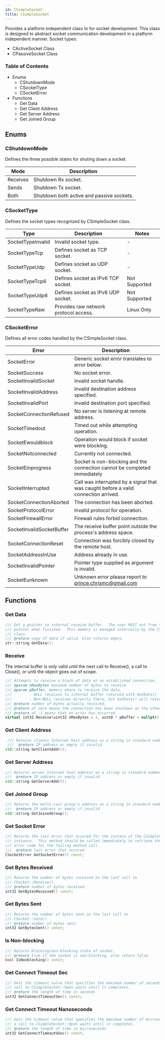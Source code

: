 ```yaml
---
id: CSimpleSocket
title: CSimpleSocket
---
```

Provides a platform independent class to for socket development. This class is designed to abstract socket communication development in a
platform independent manner. Socket types:
- CActiveSocket Class
- CPassiveSocket Class

### Table of Contents
- Enums
   - CShutdownMode
   - CSocketType
   - CSocketError
- Functions
   - Get Data
   - Get Client Address
   - Get Server Address
   - Get Joined Group

## Enums
### CShutdownMode
Defines the three possible states for shuting down a socket.

Mode | Description
---|---
Receives | Shutdown Rx socket.
Sends    | Shutdown Tx socket.
Both     | Shutdown both active and passive sockets.

### CSocketType
Defines the socket types recognized by CSimpleSocket class.

Type| Description|Notes
---|---|---
SocketTypeInvalid | Invalid socket type. | -
SocketTypeTcp     | Defines socket as TCP socket. | -
SocketTypeUdp     | Defines socket as UDP socket. | -
SocketTypeTcp6    | Defines socket as IPv6 TCP socket. | Not Supported
SocketTypeUdp6    | Defines socket as IPv6 UDP socket. | Not Supported
SocketTypeRaw     | Provides raw network protocol access. | Linux Only

### CSocketError
Defines all error codes handled by the CSimpleSocket class.

Error | Description
---|---
SocketError               | Generic socket error translates to error below.
SocketSuccess             | No socket error.
SocketInvalidSocket       | Invalid socket handle.
SocketInvalidAddress      | Invalid destination address specified.
SocketInvalidPort         | Invalid destination port specified.
SocketConnectionRefused   | No server is listening at remote address.
SocketTimedout            | Timed out while attempting operation.
SocketEwouldblock         | Operation would block if socket were blocking.
SocketNotconnected        | Currently not connected.
SocketEinprogress         | Socket is non-blocking and the connection cannot be completed immediately
SocketInterrupted         | Call was interrupted by a signal that was caught before a valid connection arrived.
SocketConnectionAborted   | The connection has been aborted.
SocketProtocolError       | Invalid protocol for operation.
SocketFirewallError       | Firewall rules forbid connection.
SocketInvalidSocketBuffer | The receive buffer point outside the process's address space.
SocketConnectionReset     | Connection was forcibly closed by the remote host.
SocketAddressInUse        | Address already in use.
SocketInvalidPointer      | Pointer type supplied as argument is invalid.
SocketEunknown            | Unknown error please report to prince.chrismc@gmail.com

## Functions
### Get Data
```cpp
/// Get a pointer to internal receive buffer.  The user MUST not free this
/// pointer when finished.  This memory is managed internally by the CSocket
/// class.
/// @return copy of data if valid, else returns empty.
str::string GetData();
```
### Receive
The internal buffer is only valid until the next call to Receive(), a call to Close(), or until the object goes out of scope.
```cpp
/// Attempts to receive a block of data on an established connection.
/// @param nMaxBytes maximum number of bytes to receive.
/// @param pBuffer, memory where to receive the data,
///        - NULL receives to internal buffer returned with GetData()
///        - Non-NULL receives directly there, but GetData() will return empty!
/// @return number of bytes actually received.
/// @return of zero means the connection has been shutdown on the other side.
/// @return of -1 means that an error has occurred.
virtual int32 Receive(uint32 nMaxBytes = 1, uint8 * pBuffer = nullptr);
```

### Get Client Address
```cpp
 /// Returns clients Internet host address as a string in standard numbers-and-dots notation.
 ///  @return IP address or empty if invalid
std::string GetClientAddr();
```

### Get Server Address
```cpp
/// Returns server Internet host address as a string in standard numbers-and-dots notation.
///  @return IP address or empty if invalid
std::string GetServerAddr();
```

### Get Joined Group
```cpp
/// Returns the multi-cast group's address as a string in standard numbers-and-dots notation.
///  @return IP address or empty if invalid
std::string GetJoinedGroup();
```
### Get Socket Error
```cpp
/// Returns the last error that occured for the instace of the CSimpleSocket
/// instance.  This method should be called immediately to retrieve the
/// error code for the failing mehtod call.
///  @return last error that occured.
CSocketError GetSocketError() const;
```

### Get Bytes Received
```cpp
/// Returns the number of bytes received on the last call to
/// CSocket::Receive().
/// @return number of bytes received.
int32 GetBytesReceived() const;
```
### Get Bytes Sent
```cpp
/// Returns the number of bytes sent on the last call to
/// CSocket::Send().
/// @return number of bytes sent.
int32 GetBytesSent() const;
```
### Is Non-blocking
```cpp
/// Returns blocking/non-blocking state of socket.
/// @return true if the socket is non-blocking, else return false.
bool IsNonblocking() const;
```

### Get Connect Timeout Sec
```cpp
/// Gets the timeout value that specifies the maximum number of seconds a
/// call to CSimpleSocket::Open waits until it completes.
/// @return the length of time in seconds
int32 GetConnectTimeoutSec() const;
```

### Get Connect Timeout Nanoseconds
```cpp
/// Gets the timeout value that specifies the maximum number of microseconds
/// a call to CSimpleSocket::Open waits until it completes.
/// @return the length of time in microseconds
int32 GetConnectTimeoutUSec() const;
```
